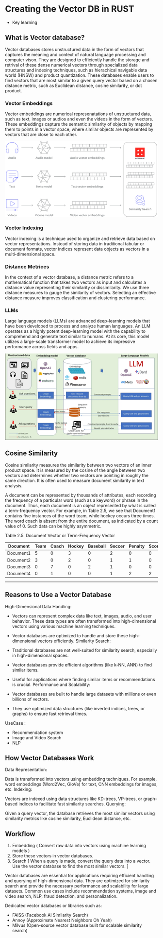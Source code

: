 # Creating the Vector DB in RUST

- Key learning

## What is Vector database?

Vector databases stores unstructured data in the form of vectors that captures the meaning and
context of natural language processing and computer vison. They are designed to efficiently handle the storage and retrival of these dense numerical vectors through specialized data structures and indexing techniques, such as hierachical navigable data world (HNSW) and product
quantization. These databases enable users to find vectors that are most similar to a given query vector based on a chosen distance metric, such as Euclidean distance, cosine similarity, or dot product.

### Vector Embeddings

Vector embeddings are numerical represenatations of unstructured data, such as text, images or audios and even the videos in the form of vectors. These embeddings capture the semantic similarity of objects by mapping them to points in a vector space, where similar objects are represented by vectors that are close to each other.

![alt text](image.png)

### Vector Indexing

Vector indexing is a technique used to organize and retrieve data based on vector representations. Instead of storing data in traditional tabular or document formats, vector indices represent data objects as vectors in a multi-dimensional space.

### Distance Metrices

In the context of a vector database, a distance metric refers to a mathematical function that takes two vectors as input and calculates a distance value representing their similarity or dissimilarity. We use three distance measures to gauge the similarity of vectors. Selecting an effective distance measure improves classification and clustering performance.

### LLMs

Large language models (LLMs) are advanced deep-learning models that have been developed to process and analyze human languages. An LLM operates as a highly potent deep-learning model with the capability to comprehend and generate text similar to humans. At its core, this model utilizes a large-scale transformer model to achieve its impressive performance across fields and apps.

![alt text](image-1.png)

## Cosine Similarity

Cosine similarity measures the similarity between two vectors of an inner product space. It is measured by the cosine of the angle between two vectors and determines whether two vectors are pointing in roughly the same direction. It is often used to measure document similarity in text analysis.

A document can be represented by thousands of attributes, each recording the frequency of a particular word (such as a keyword) or phrase in the document. Thus, each document is an object represented by what is called a term-frequency vector. For example, in Table 2.5, we see that Document1 contains five instances of the word team, while hockey occurs three times. The word coach is absent from the entire document, as indicated by a count value of 0. Such data can be highly asymmetric.

Table 2.5. Document Vector or Term-Frequency Vector

| Document  | Team | Coach | Hockey | Baseball | Soccer | Penalty | Score | Win | Loss | Season |
| --------- | ---- | ----- | ------ | -------- | ------ | ------- | ----- | --- | ---- | ------ |
| Document1 | 5    | 0     | 3      | 0        | 2      | 0       | 0     | 2   | 0    | 0      |
| Document2 | 3    | 0     | 2      | 0        | 1      | 1       | 0     | 1   | 0    | 1      |
| Document3 | 0    | 7     | 0      | 2        | 1      | 0       | 0     | 3   | 0    | 0      |
| Document4 | 0    | 1     | 0      | 0        | 1      | 2       | 2     | 0   | 3    | 0      |

---

## Reasons to Use a Vector Database

High-Dimensional Data Handling:

- Vectors can represent complex data like text, images, audio, and user behavior. These data types are often transformed into high-dimensional vectors using various machine learning techniques.
- Vector databases are optimized to handle and store these high-dimensional vectors efficiently.
  Similarity Search:

- Traditional databases are not well-suited for similarity search, especially in high-dimensional spaces.
- Vector databases provide efficient algorithms (like k-NN, ANN) to find similar items.
- Useful for applications where finding similar items or recommendations is crucial.
  Performance and Scalability:

- Vector databases are built to handle large datasets with millions or even billions of vectors.
- They use optimized data structures (like inverted indices, trees, or graphs) to ensure fast retrieval times.

UseCase :

- Recommendation system
- Image and Video Search
- NLP

## How Vector Databases Work

Data Representation:

Data is transformed into vectors using embedding techniques. For example, word embeddings (Word2Vec, GloVe) for text, CNN embeddings for images, etc.
Indexing:

Vectors are indexed using data structures like KD-trees, VP-trees, or graph-based indices to facilitate fast similarity searches.
Querying:

Given a query vector, the database retrieves the most similar vectors using similarity metrics like cosine similarity, Euclidean distance, etc.

## Workflow

1. Embedding ( Convert raw data into vectors using machine learning models )
2. Store these vectors in vector databases.
3. Search [
   When a query is made, convert the query data into a vector.
   Use the vector database to find the most similar vectors.
   ]

Vector databases are essential for applications requiring efficient handling and querying of high-dimensional data. They are optimized for similarity search and provide the necessary performance and scalability for large datasets. Common use cases include recommendation systems, image and video search, NLP, fraud detection, and personalization.

Dedicated vector databases or libraries such as:

- FAISS (Facebook AI Similarity Search)
- Annoy (Approximate Nearest Neighbors Oh Yeah)
- Milvus (Open-source vector database built for scalable similarity search)
